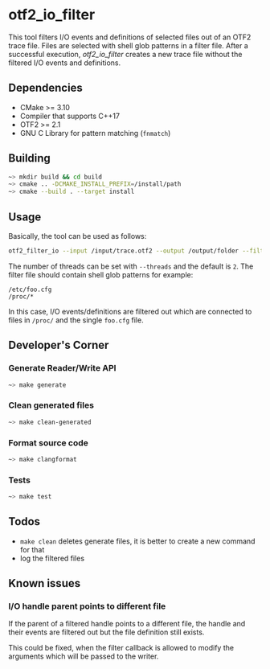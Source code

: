 # otf2_io_filter
This tool filters I/O events and definitions of selected files out of an OTF2 trace file.
Files are selected with shell glob patterns in a filter file.
After a successful execution, *otf2_io_filter* creates a new trace file without the filtered I/O events and definitions.

## Dependencies
* CMake >= 3.10
* Compiler that supports C++17
* OTF2 >= 2.1
* GNU C Library for pattern matching (`fnmatch`)

## Building
```sh
~> mkdir build && cd build
~> cmake .. -DCMAKE_INSTALL_PREFIX=/install/path
~> cmake --build . --target install
```

## Usage
Basically, the tool can be used as follows:
```sh
otf2_filter_io --input /input/trace.otf2 --output /output/folder --filter /path/to/filter_file
```
The number of threads can be set with `--threads` and the default is `2`.
The filter file should contain shell glob patterns for example:
```
/etc/foo.cfg
/proc/*
```
In this case, I/O events/definitions are filtered out which are connected to files in `/proc/`
and the single `foo.cfg` file.

## Developer's Corner
### Generate Reader/Write API
```sh
~> make generate
```

### Clean generated files
```sh
~> make clean-generated
```

### Format source code
```sh
~> make clangformat
```
### Tests
```sh
~> make test
```

## Todos
* `make clean` deletes generate files, it is better to create a new command for that
* log the filtered files

## Known issues
### I/O handle parent points to different file
If the parent of a filtered handle points to a different file,
the handle and their events are filtered out but the file definition still exists.

This could be fixed, when the filter callback is allowed to modify the arguments
which will be passed to the writer.
